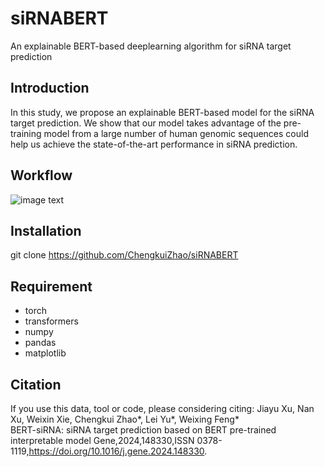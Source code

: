 # siRNABERT
An explainable BERT-based deeplearning algorithm for siRNA target prediction 

## Introduction
In this study, we propose an explainable BERT-based model for the siRNA target prediction. We show that our model takes advantage of the pre-training model from a large number of human genomic sequences could help us achieve the state-of-the-art performance in siRNA prediction.

## Workflow
![image text](https://github.com/ChengkuiZhao/SiRNABERT/blob/main/image/Workflow.jpg)

## Installation
git clone https://github.com/ChengkuiZhao/siRNABERT

## Requirement
* torch
* transformers
* numpy
* pandas
* matplotlib
## Citation
If you use this data, tool or code, please considering citing:
Jiayu Xu, Nan Xu, Weixin Xie, Chengkui Zhao*, Lei Yu*, Weixing Feng*<br />
BERT-siRNA: siRNA target prediction based on BERT pre-trained interpretable model
Gene,2024,148330,ISSN 0378-1119,https://doi.org/10.1016/j.gene.2024.148330.
